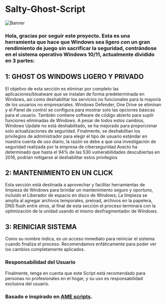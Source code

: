 # Salty-Ghost-Script


![Banner](https://user-images.githubusercontent.com/108878822/178778439-d0e2336d-3eda-40f9-b94f-3995e3283ca5.jpg)

### Hola, gracias por seguir este proyecto. Esta es una herramienta que hace que Windows sea ligero con un gran rendimiento de juego sin sacrificar la seguridad, centrándose en el sistema operativo Windows 10/11, actualmente dividido en 3 partes:

## 1: GHOST OS WINDOWS LIGERO Y PRIVADO

El objetivo de esta sección es eliminar por completo las aplicaciones/bloatware que se instalan de forma predeterminada en Windows, así como deshabilitar los servicios no funcionales para la mayoría de los usuarios no empresariales. 
Windows Defender, One Drive se eliminan y el Panel de control se configura para mostrar solo las opciones básicas para el usuario. También contiene software de código abierto para suplir funciones eliminadas de Windows. A pesar de todos estos cambios, Windows Update no está deshabilitado, se ha mejorado para proporcionar solo  actualizaciones de seguridad. Finalmente, se deshabilitan los privilegios de administrador para elegir el tipo de usuario estándar en nuestra cuenta de uso diario, la razón se debe a que una investigación de seguridad realizada por la empresa de ciberseguridad Avecto ha determinado que hasta el 94% de las 530 vulnerabilidades descubiertas en 2016, podrían mitigarse al deshabilitar estos privilegios

## 2: MANTENIMIENTO EN UN CLICK

Esta sección está destinada a aprovechar y facilitar herramientas de limpieza de Windows para brindar un mantenimiento seguro y oportuno, incluido el Liberador de espacio en disco de Windows; La limpieza se amplía al agregar archivos temporales, preload, archivos en la papelera, DNS flush entre otros, al final de esta sección el proceso terminará con la optimización de la unidad usando el mismo desfragmentador de Windows.

## 3: REINICIAR SISTEMA

Como su nombre indica, es un acceso inmediato para reiniciar el sistema cuando finaliza el proceso. Recomendamos enfáticamente para poder ver los cambios completamente aplicados. 

### Responsabilidad del Usuario
Finalmente, tenga en cuenta que este Script está recomendado para personas no profesionales en el hogar, y su uso es responsabilidad exclusiva del usuario.

### Basado e inspirado en [AME scripts](https://git.ameliorated.info/lucid/scripts). 
